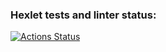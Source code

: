 ### Hexlet tests and linter status:
[![Actions Status](https://github.com/zhenya30000/fullstack-javascript-project-46/workflows/hexlet-check/badge.svg)](https://github.com/zhenya30000/fullstack-javascript-project-46/actions)